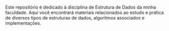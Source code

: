 Este repositório é dedicado à disciplina de Estrutura de Dados da minha faculdade. Aqui você encontrará materiais relacionados ao estudo e prática de diversos tipos de estruturas de dados, algoritmos associados e implementações.
